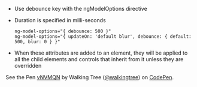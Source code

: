 * Use debounce key with the ngModelOptions directive
* Duration is specified in milli-seconds
  
  ```
  ng-model-options="{ debounce: 500 }"
  ng-model-options="{ updateOn: 'default blur', debounce: { default: 500, blur: 0 } }"
  ```
* When these attributes are added to an element, they will be applied to all the child elements and controls that inherit from it unless they are overridden

<p data-height="268" data-theme-id="0" data-slug-hash="vNVMQN" data-default-tab="result" data-user="walkingtree" class='codepen'>See the Pen <a href='http://codepen.io/walkingtree/pen/vNVMQN/'>vNVMQN</a> by Walking Tree (<a href='http://codepen.io/walkingtree'>@walkingtree</a>) on <a href='http://codepen.io'>CodePen</a>.</p>
<script async src="//assets.codepen.io/assets/embed/ei.js"></script>
